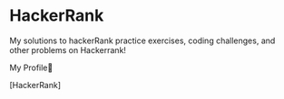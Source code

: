 # HackerRank
My solutions to hackerRank practice exercises, coding challenges, and other problems on Hackerrank!

My Profile:star_struck:

[HackerRank]
